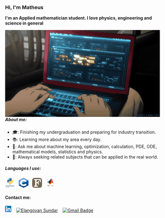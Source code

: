 ### Hi, I'm Matheus 



**I'm an Applied mathematician student. I love physics, engineering and science in general**

<img align="right" alt="GIF" src="https://github.com/MatheusAraujoSouza/MatheusAraujoSouza/blob/main/cyberpunk.gif" />

 ##### About me:
- 🎓: Finishing my undergraduation and preparing for industry transition.
- :books:: Learning more about my area every day.
- :speech_balloon:: Ask me about machine learning, optimization, calculation, PDE, ODE, mathematical models, statistics and physics.
- :test_tube:: Always seeking related subjects that can be applied in the real world.

##### Languages I use:
<p align="left">
<img src="https://raw.githubusercontent.com/devicons/devicon/master/icons/python/python-original-wordmark.svg" alt="python" width="32" height="32"/> &nbsp;
<img src="https://github.com/MatheusAraujoSouza/MatheusAraujoSouza/blob/main/C.png" alt="C" width="32" height="32" /> &nbsp;
<img src="https://github.com/MatheusAraujoSouza/MatheusAraujoSouza/blob/main/fortran.png" alt="fortran" width="32" height="32" /> &nbsp;
<img src="https://github.com/MatheusAraujoSouza/MatheusAraujoSouza/blob/main/matlab2.png" alt="matlab" width="32" height="32" /> &nbsp;
</p>

#### Contact me:

<a href="https://www.linkedin.com/in/matheus-araujo-souza/"><img src="https://github.com/chandan-reddy-k/chandan-reddy-k/blob/master/assets/linkedin.svg" width="20px" alt="LinkedIn"></a>&nbsp; &nbsp;
<a href="https://github.com/MatheusAraujoSouza" target="_blank"><img src="https://cdn.jsdelivr.net/npm/simple-icons@3.0.1/icons/github.svg" alt="Elangovan Sundar" height="20" width="20" /></a>&nbsp; &nbsp;
[![Gmail Badge](https://img.shields.io/badge/-mhatheussss@gmail.com-c14438?style=flat-square&logo=Gmail&logoColor=white&link=mailto:mhatheussss@gmail.com)](mailto:mhatheussss@gmail.com)



